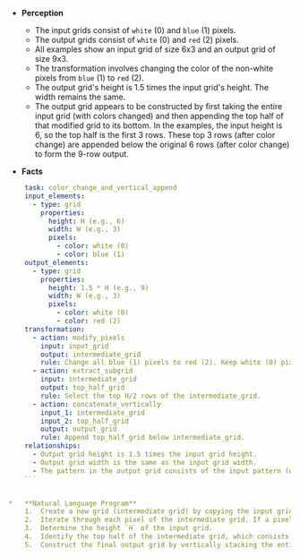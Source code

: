 *   **Perception**
    *   The input grids consist of `white` (0) and `blue` (1) pixels.
    *   The output grids consist of `white` (0) and `red` (2) pixels.
    *   All examples show an input grid of size 6x3 and an output grid of size 9x3.
    *   The transformation involves changing the color of the non-white pixels from `blue` (1) to `red` (2).
    *   The output grid's height is 1.5 times the input grid's height. The width remains the same.
    *   The output grid appears to be constructed by first taking the entire input grid (with colors changed) and then appending the top half of that modified grid to its bottom. In the examples, the input height is 6, so the top half is the first 3 rows. These top 3 rows (after color change) are appended below the original 6 rows (after color change) to form the 9-row output.

*   **Facts**
    
```yaml
    task: color_change_and_vertical_append
    input_elements:
      - type: grid
        properties:
          height: H (e.g., 6)
          width: W (e.g., 3)
          pixels:
            - color: white (0)
            - color: blue (1)
    output_elements:
      - type: grid
        properties:
          height: 1.5 * H (e.g., 9)
          width: W (e.g., 3)
          pixels:
            - color: white (0)
            - color: red (2)
    transformation:
      - action: modify_pixels
        input: input_grid
        output: intermediate_grid
        rule: Change all blue (1) pixels to red (2). Keep white (0) pixels unchanged.
      - action: extract_subgrid
        input: intermediate_grid
        output: top_half_grid
        rule: Select the top H/2 rows of the intermediate_grid.
      - action: concatenate_vertically
        input_1: intermediate_grid
        input_2: top_half_grid
        output: output_grid
        rule: Append top_half_grid below intermediate_grid.
    relationships:
      - Output grid height is 1.5 times the input grid height.
      - Output grid width is the same as the input grid width.
      - The pattern in the output grid consists of the input pattern (with color changed) followed by a repetition of its top half.
    ```


*   **Natural Language Program**
    1.  Create a new grid (intermediate grid) by copying the input grid.
    2.  Iterate through each pixel of the intermediate grid. If a pixel's color is `blue` (1), change its color to `red` (2). Otherwise, leave it unchanged.
    3.  Determine the height `H` of the input grid.
    4.  Identify the top half of the intermediate grid, which consists of the first `H / 2` rows.
    5.  Construct the final output grid by vertically stacking the entire intermediate grid on top of its identified top half.